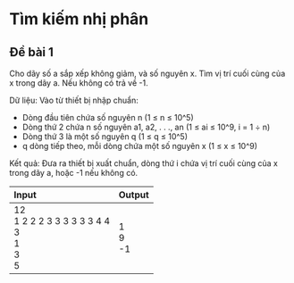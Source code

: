 # Tìm kiếm nhị phân

## Đề bài 1

Cho dãy số a sắp xếp không giảm, và số nguyên x.
Tìm vị trí cuối cùng của x trong dãy a.
Nếu không có trả về -1.

Dữ liệu: Vào từ thiết bị nhập chuẩn:
- Dòng đầu tiên chứa số nguyên n (1 ≤ n ≤ 10^5)
- Dòng thứ 2 chứa n số nguyên a1, a2, . . ., an (1 ≤ ai ≤ 10^9, i = 1 ÷ n)
- Dòng thứ 3 là một số nguyên q (1 ≤ q ≤ 10^5)
- q dòng tiếp theo, mỗi dòng chứa một số nguyên x (1 ≤ x ≤ 10^9)

Kết quả: Đưa ra thiết bị xuất chuẩn, dòng thứ i chứa vị trí cuối cùng của x trong dãy a, hoặc -1 nếu không có.


| Input | Output |
|:-------|:--------|
|12 <br>1 2 2 2 3 3 3 3 3 3 4 4<br>3<br>1<br>3<br>5 | 1 <br> 9 <br>-1 |

